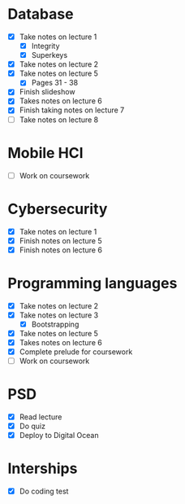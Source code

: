 # Database
- [x] Take notes on lecture 1
	- [x] Integrity
	- [x] Superkeys
- [x] Take notes on lecture 2
- [x] Take notes on lecture 5
	- [x] Pages 31 - 38
- [x] Finish slideshow
- [x] Takes notes on lecture 6
- [x] Finish taking notes on lecture 7
- [ ] Take notes on lecture 8

# Mobile HCI
- [ ] Work on coursework
# Cybersecurity
- [x] Take notes on lecture 1
- [x] Finish notes on lecture 5
- [x] Finish notes on lecture 6

# Programming languages
- [x] Take notes on lecture 2
- [x] Take notes on lecture 3
	- [x] Bootstrapping
- [x] Take notes on lecture 5
- [x] Takes notes on lecture 6
- [x] Complete prelude for coursework
- [ ] Work on coursework

# PSD
- [x] Read lecture
- [x] Do quiz
- [x] Deploy to Digital Ocean

# Interships
- [x] Do coding test